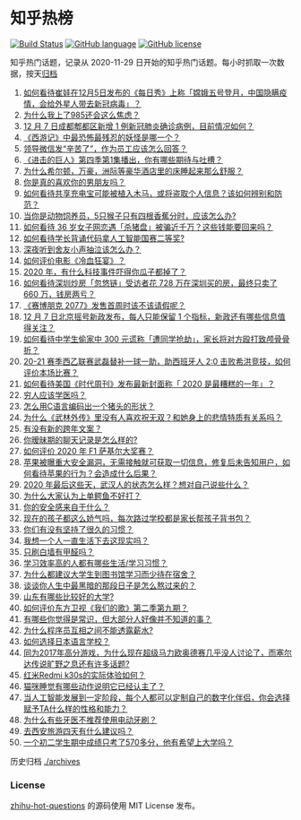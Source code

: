 # 知乎热榜
[![Build Status](https://github.com/ToWeLong/zhihu-hot-questions/workflows/CI/badge.svg)](https://github.com/ToWeLong/zhihu-hot-questions/actions)
[![GitHub language](https://img.shields.io/badge/language-golang-orange.svg)](https://golang.org/)
[![GitHub license](https://img.shields.io/github/license/ToWeLong/zhihu-hot-questions)](https://github.com/ToWeLong/zhihu-hot-questions/blob/main/LICENSE)

知乎热门话题，记录从 2020-11-29 日开始的知乎热门话题。每小时抓取一次数据，按天[归档](./archives)

<!-- BEGIN -->

1. [如何看待崔娃在12月5日发布的《每日秀》上称「嫦娥五号登月，中国隐瞒疫情，会给外星人带去新冠病毒」？](https://www.zhihu.com/question/433586955)
1. [为什么我上了985还会这么焦虑？](https://www.zhihu.com/question/360735437)
1. [12 月 7 日成都郫都区新增 1 例新冠肺炎确诊病例，目前情况如何？](https://www.zhihu.com/question/433716648)
1. [《西游记》中最恐怖最残忍的妖怪是哪一个？](https://www.zhihu.com/question/414657464)
1. [领导微信发“辛苦了”，作为员工应该怎么回答？](https://www.zhihu.com/question/340318133)
1. [《进击的巨人》第四季第1集播出，你有哪些期待与吐槽？](https://www.zhihu.com/question/433502722)
1. [为什么希尔顿，万豪，洲际等豪华酒店里的床睡起来那么舒服？](https://www.zhihu.com/question/294341870)
1. [你是真的喜欢你的男朋友吗？](https://www.zhihu.com/question/375806159)
1. [如何看待共享充电宝可能被植入木马，或将盗取个人信息？该如何辨别和防范？](https://www.zhihu.com/question/433542310)
1. [当你是动物饲养员，5只猴子只有四根香蕉分时，应该怎么办?](https://www.zhihu.com/question/428857383)
1. [如何看待 36 岁女子网恋遇「杀猪盘」被骗近千万？这些钱能要回来吗？](https://www.zhihu.com/question/433550710)
1. [如何看待学长背诵代码拿人工智能国赛二等奖?](https://www.zhihu.com/question/433551646)
1. [深夜听到舍友小声抽泣该怎么办？](https://www.zhihu.com/question/432023305)
1. [如何评价电影《冷血狂宴》？](https://www.zhihu.com/question/433260013)
1. [2020 年，有什么科技事件吓得你瓜子都掉了？](https://www.zhihu.com/question/433465795)
1. [如何看待深圳炒房「忽悠链」受访者花 728 万在深圳买的房，最终只卖了 660 万，钱房两亏？](https://www.zhihu.com/question/433512623)
1. [《赛博朋克 2077》发售首周时该不该请假呢？](https://www.zhihu.com/question/432721075)
1. [12 月 7 日北京摇号新政发布，每人只能保留 1 个指标，新政还有哪些信息值得关注？](https://www.zhihu.com/question/433679129)
1. [如何看待中学生偷家中 300 元谎称「遭同学抢劫」，家长将对方殴打致颅骨骨折？](https://www.zhihu.com/question/433678713)
1. [20-21 赛季西乙联赛武磊替补一球一助，助西班牙人 2:0 击败希洪竞技，如何评价本场比赛？](https://www.zhihu.com/question/433663431)
1. [如何看待美国《时代周刊》发布最新封面称「 2020 是最糟糕的一年」？](https://www.zhihu.com/question/433689306)
1. [穷人应该学医吗？](https://www.zhihu.com/question/432190235)
1. [怎么用C语言编码出一个猪头的形状？](https://www.zhihu.com/question/429329860)
1. [为什么《武林外传》里没有人喜欢祝无双？和她身上的悲情特质有关系吗？](https://www.zhihu.com/question/22106619)
1. [有没有新的跨年文案？](https://www.zhihu.com/question/433058325)
1. [你暧昧期的聊天记录是怎么样的?](https://www.zhihu.com/question/356579521)
1. [如何评价 2020 年 F1 萨基尔大奖赛？](https://www.zhihu.com/question/433670000)
1. [苹果被曝重大安全漏洞，无需接触就可获取一切信息，修复后未告知用户，如何看待苹果的行为？会造成什么后果？](https://www.zhihu.com/question/433405498)
1. [2020 年最后这些天，武汉人的状态怎么样？想对自己说些什么？](https://www.zhihu.com/question/429842144)
1. [为什么大家认为上单鳄鱼不好打？](https://www.zhihu.com/question/433093941)
1. [你的安全感来自于什么？](https://www.zhihu.com/question/344995960)
1. [现在的孩子都这么娇气吗，每次路过学校都是家长帮孩子背书包？](https://www.zhihu.com/question/428176297)
1. [你们有没有坚持了很久的习惯？](https://www.zhihu.com/question/428958178)
1. [我想一个人一直生活下去这现实吗？](https://www.zhihu.com/question/329880098)
1. [只刷白墙有甲醛吗？](https://www.zhihu.com/question/294018472)
1. [学习效率高的人都有哪些生活/学习习惯？](https://www.zhihu.com/question/289568582)
1. [为什么都建议大学生到图书馆学习而少待在宿舍？](https://www.zhihu.com/question/352541463)
1. [谈谈你人生中最黑暗的那段日子是怎么熬过来的？](https://www.zhihu.com/question/432842383)
1. [山东有哪些比较好的大学?](https://www.zhihu.com/question/432595772)
1. [如何评价东方卫视《我们的歌》第二季第九期？](https://www.zhihu.com/question/433630860)
1. [有哪些你觉得是常识，但大部分人好像并不知道的事？](https://www.zhihu.com/question/422686198)
1. [为什么程序员互相之间不能透露薪水?](https://www.zhihu.com/question/433369986)
1. [如何选择日本语言学校？](https://www.zhihu.com/question/38549630)
1. [同为2017年高分游戏，为什么现在超级马力欧奥德赛几乎没人讨论了，而塞尔达传说旷野之息还有许多话题?](https://www.zhihu.com/question/432780299)
1. [红米Redmi k30s的实际体验如何？](https://www.zhihu.com/question/428938568)
1. [猫咪睡觉有哪些动作说明它已经认主了？](https://www.zhihu.com/question/418407217)
1. [当人工智能发展到一定阶段，每个人都可以定制自己的数字化伴侣，你会选择赋予TA什么样的性格和能力？](https://www.zhihu.com/question/433176789)
1. [为什么有些牙医不推荐使用电动牙刷？](https://www.zhihu.com/question/364359077)
1. [去西安旅游四天有什么建议吗？](https://www.zhihu.com/question/319268766)
1. [一个初二学生期中成绩只考了570多分，他有希望上大学吗？](https://www.zhihu.com/question/431909193)

<!-- END -->

历史归档 [./archives](./archives)


### License
[zhihu-hot-questions](https://github.com/towelong/zhihu-hot-questions) 的源码使用 MIT License 发布。